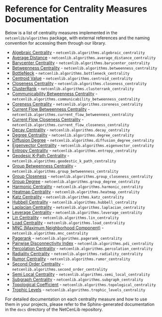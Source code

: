 # Reference for Centrality Measures Documentation

Below is a list of centrality measures implemented in the `netcenlib/algorithms` package, with external references and the naming convention for accessing them through our library.

- [Algebraic Centrality](https://www.centiserver.org/centrality/Algebraic_Centrality/) - `netcenlib.algorithms.algebraic_centrality`
- [Average Distance](https://www.centiserver.org/centrality/Average_Distance/) - `netcenlib.algorithms.average_distance_centrality`
- [Barycenter Centrality](https://www.centiserver.org/centrality/Barycenter_Centrality/) - `netcenlib.algorithms.barycenter_centrality`
- [Betweenness Centrality](https://www.centiserver.org/centrality/Shortest-Paths_Betweenness_Centrality/) - `netcenlib.algorithms.betweenness_centrality`
- [BottleNeck](https://www.centiserver.org/centrality/BottleNeck/) - `netcenlib.algorithms.bottleneck_centrality`
- [Centroid Value](https://www.centiserver.org/centrality/Centroid_value/) - `netcenlib.algorithms.centroid_centrality`
- [Closeness Centrality](https://www.centiserver.org/centrality/Closeness_Centrality/) - `netcenlib.algorithms.closeness_centrality`
- [ClusterRank](https://www.centiserver.org/centrality/ClusterRank/) - `netcenlib.algorithms.clusterrank_centrality`
- [Communicability Betweenness Centrality](https://www.centiserver.org/centrality/Communicability_Betweenness_Centrality/) - `netcenlib.algorithms.communicability_betweenness_centrality`
- [Coreness Centrality](https://www.centiserver.org/centrality/Coreness_Centrality/) - `netcenlib.algorithms.coreness_centrality`
- [Current Flow Betweenness Centrality](https://www.centiserver.org/centrality/Current-Flow_Betweenness_Centrality/) - `netcenlib.algorithms.current_flow_betweenness_centrality`
- [Current Flow Closeness Centrality](https://www.centiserver.org/centrality/Current-Flow_Closeness_Centrality/) - `netcenlib.algorithms.current_flow_closeness_centrality`
- [Decay Centrality](https://www.centiserver.org/centrality/Decay_Centrality/) - `netcenlib.algorithms.decay_centrality`
- [Degree Centrality](https://www.centiserver.org/centrality/Degree_Centrality/) - `netcenlib.algorithms.degree_centrality`
- [Diffusion Degree](https://www.centiserver.org/centrality/Diffusion_Degree/) - `netcenlib.algorithms.diffusion_degree_centrality`
- [Eigenvector Centrality](https://www.centiserver.org/centrality/Eigenvector_Centrality/) - `netcenlib.algorithms.eigenvector_centrality`
- [Entropy Centrality](https://www.centiserver.org/centrality/Entropy_Centrality/) - `netcenlib.algorithms.entropy_centrality`
- [Geodesic K-Path Centrality](https://www.centiserver.org/centrality/Geodesic_K-Path_Centrality/) - `netcenlib.algorithms.geodestic_k_path_centrality`
- [Group Betweenness Centrality](https://www.centiserver.org/centrality/Group_Betweenness_Centrality/) - `netcenlib.algorithms.group_betweenness_centrality`
- [Group Closeness](https://networkx.org/documentation/stable/reference/algorithms/generated/networkx.algorithms.centrality.group_closeness_centrality.html) - `netcenlib.algorithms.group_closeness_centrality`
- [Group Degree](https://networkx.org/documentation/stable/reference/algorithms/generated/networkx.algorithms.centrality.group_degree_centrality.html) - `netcenlib.algorithms.group_degree_centrality`
- [Harmonic Centrality](https://www.centiserver.org/centrality/Harmonic_Centrality/) - `netcenlib.algorithms.harmonic_centrality`
- [Heatmap Centrality](https://www.centiserver.org/centrality/Heatmap_Centrality/) - `netcenlib.algorithms.heatmap_centrality`
- [Katz Centrality](https://www.centiserver.org/centrality/Katz_Centrality/) - `netcenlib.algorithms.katz_centrality`
- [Hubbell Centrality](https://www.centiserver.org/centrality/Hubbell_Centrality/) - `netcenlib.algorithms.hubbell_centrality`
- [Laplacian Centrality](https://www.centiserver.org/centrality/Laplacian_Centrality/) - `netcenlib.algorithms.laplacian_centrality`
- [Leverage Centrality](https://www.centiserver.org/centrality/Leverage_Centrality/) - `netcenlib.algorithms.leverage_centrality`
- [Lin Centrality](https://www.centiserver.org/centrality/Lin_Centrality/) - `netcenlib.algorithms.lin_centrality`
- [Load Centrality](https://www.centiserver.org/centrality/Load_Centrality/) - `netcenlib.algorithms.load_centrality`
- [MNC (Maximum Neighborhood Component)](https://www.centiserver.org/centrality/MNC_Maximum_Neighborhood_Component/) - `netcenlib.algorithms.mnc_centrality`
- [Pagerank](https://www.centiserver.org/centrality/PageRank/) - `netcenlib.algorithms.pagerank_centrality`
- [Pairwise Disconnectivity Index](https://www.centiserver.org/centrality/Pairwise_Disconnectivity_Index/) - `netcenlib.algorithms.pdi_centrality`
- [Percolation Centrality](https://www.centiserver.org/centrality/Percolation_Centrality/) - `netcenlib.algorithms.percolation_centrality`
- [Radiality Centrality](https://www.centiserver.org/centrality/Radiality_Centrality/) - `netcenlib.algorithms.radiality_centrality`
- [Rumor Centrality](https://www.centiserver.org/centrality/Rumor_Centrality/) - `netcenlib.algorithms.rumor_centrality`
- [Second Order Centrality](https://www.centiserver.org/centrality/Second_Order_Centrality/) - `netcenlib.algorithms.second_order_centrality`
- [Semi Local Centrality](https://www.centiserver.org/centrality/Semi_Local_Centrality/) - `netcenlib.algorithms.semi_local_centrality`
- [Subgraph Centrality](https://www.centiserver.org/centrality/Subgraph_Centrality/) - `netcenlib.algorithms.subgraph_centrality`
- [Topological Coefficient](https://www.centiserver.org/centrality/Topological_Coefficient/) - `netcenlib.algorithms.topological_centrality`
- [Trophic Levels](https://networkx.org/documentation/stable/reference/algorithms/generated/networkx.algorithms.centrality.trophic_levels.html) - `netcenlib.algorithms.trophic_levels_centrality`

For detailed documentation on each centrality measure and how to use them in your projects, please refer to the Sphinx-generated documentation in the `docs` directory of the NetCenLib repository.
